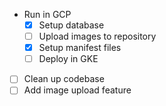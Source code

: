 - Run in GCP
    - [x] Setup database
    - [ ] Upload images to repository
    - [x] Setup manifest files
    - [ ] Deploy in GKE
- [ ] Clean up codebase
- [ ] Add image upload feature